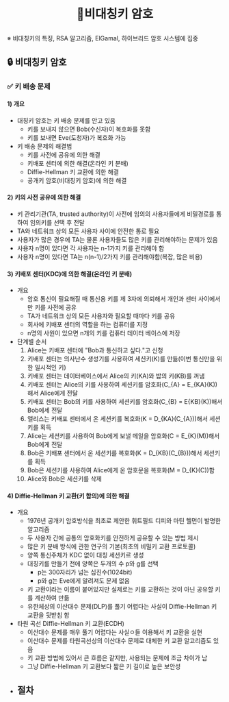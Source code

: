 # <p align="center">🔐비대칭키 암호</p>
※ 비대칭키의 특징, RSA 알고리즘, ElGamal, 하이브리드 암호 시스템에 집중
## 🔒 비대칭키 암호
### ✅  키 배송 문제
#### 1) 개요
- 대칭키 암호는 키 배송 문제를 안고 있음
  - 키를 보내지 않으면 Bob(수신자)이 복호화를 못함
  - 키를 보내면 Eve(도청자)가 복호화 가능
- 키 배송 문제의 해결법
  - 키를 사전에 공유에 의한 해결
  - 키배포 센터에 의한 해결(온라인 키 분배)
  - Diffie-Hellman 키 교환에 의한 해결
  - 공개키 암호(비대칭키 암호)에 의한 해결
#### 2) 키의 사전 공유에 의한 해결
- 키 관리기관(TA, trusted authority)이 사전에 임의의 사용자들에게 비밀경로를 통하여 임의키를 선택 후 전달
- TA와 네트워크 상의 모든 사용자 사이에 안전한 통로 필요
- 사용자가 많은 경우에 TA는 물론 사용자들도 많은 키를 관리해야하는 문제가 있음
- 사용자 n명이 있다면 각 사용자는 n-1가지 키를 관리해야 함
- 사용자 n명이 있다면 TA는 n(n-1)/2가지 키를 관리해야함(복잡, 많은 비용)
#### 3) 키배포 센터(KDC)에 의한 해결(온라인 키 분배)
- 개요
  - 암호 통신이 필요해질 때 통신용 키를 제 3자에 의뢰해서 개인과 센터 사이에서만 키를 사전에 공유
  - TA가 네트워크 상의 모든 사용자와 필요할 때마다 키를 공유
  - 회사에 키배포 센터의 역할을 하는 컴퓨터를 지정
  - n명의 사원이 있으면 n개의 키를 컴퓨터 데이터 베이스에 저장
- 단계별 순서
  1. Alice는 키배포 센터에 "Bob과 통신하고 싶다."고 신청
  2. 키배포 센터는 의사난수 생성기를 사용하여 세션키(K)를 만듦(이번 통신만을 위한 일시적인 키)
  3. 키배포 센터는 데이터베이스에서 Alice의 키(KA)와 밥의 키(KB)를 꺼냄
  4. 키배포 센터는 Alice의 키를 사용하여 세션키를 암호화(C_{A} = E_{KA}(K))해서 Alice에게 전달
  5. 키배포 센터는 Bob의 키를 사용하여 세션키를 암호화(C_{B} = E{KB}(K))해서 Bob에세 전달
  6. 앨리스는 키배포 센터에서 온 세션키를 복호화(K = D_{KA}(C_{A}))해서 세션키를 획득
  7. Alice는 세션키를 사용하여 Bob에게 보낼 메일을 암호화(C = E_{K}(M))해서 Bob에게 전달
  8. Bob은 키배포 센터에서 온 세션키를 복호화(K = D_{KB}(C_{B}))해서 세션키를 획득
  9. Bob은 세션키를 사용하여 Alice에게 온 암호문을 복호화(M = D_{K}(C))함
  10. Alice와 Bob은 세션키를 삭제
#### 4) Diffie-Hellman 키 교환(키 합의)에 의한 해결
- 개요
  - 1976년 공개키 암호방식을 최초로 제안한 휘트필드 디피와 마틴 헬먼이 발명한 알고리즘
  - 두 사용자 간에 공통의 암호화키를 안전하게 공유할 수 있는 방법 제시
  - 많은 키 분배 방식에 관한 연구의 기본(최초의 비밀키 교환 프로토콜)
  - 양쪽 통신주체가 KDC 없이 대칭 세션키르 생성
  - 대칭키를 만들기 전에 양쪽은 두개의 수 p와 g를 선택
    - p는 300자리가 넘는 십진수(1024bit)
    - p와 g는 Eve에게 알려져도 문제 없음
  - 키 교환이라는 이름이 붙어있지만 실제로는 키를 교환하는 것이 아닌 공유할 키를 계산하여 만듦
  - 유한체상의 이산대수 문제(DLP)를 풀기 어렵다는 사실이 Diffie-Hellman 키 교환을 뒷받침 함
- 타원 곡선 Diffie-Hellman 키 교환(ECDH)
  - 이산대수 문제를 매우 풀기 어렵다는 사실ㅇ들 이용해서 키 교환을 실현
  - 이산대수 문제를 타원곡선상의 이산대수 문제로 대체한 키 교환 알고리즘도 있음
  - 키 교환 방법에 있어서 큰 흐름은 같지만, 사용되는 문제에 조금 차이가 남
  - 그냥 Diffie-Hellman 키 교환보다 짧은 키 길이로 높은 보안성
- 절차
  - 